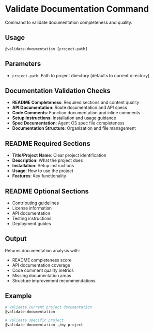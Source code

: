 # Validate Documentation Command

Command to validate documentation completeness and quality.

## Usage
`@validate-documentation [project-path]`

## Parameters
- `project-path`: Path to project directory (defaults to current directory)

## Documentation Validation Checks
- **README Completeness**: Required sections and content quality
- **API Documentation**: Route documentation and API specs
- **Code Comments**: Function documentation and inline comments
- **Setup Instructions**: Installation and usage guidance
- **Spec Documentation**: Agent OS spec file completeness
- **Documentation Structure**: Organization and file management

## README Required Sections
- **Title/Project Name**: Clear project identification
- **Description**: What the project does
- **Installation**: Setup instructions
- **Usage**: How to use the project
- **Features**: Key functionality

## README Optional Sections
- Contributing guidelines
- License information
- API documentation
- Testing instructions
- Deployment guides

## Output
Returns documentation analysis with:
- README completeness score
- API documentation coverage
- Code comment quality metrics
- Missing documentation areas
- Structure improvement recommendations

## Example
```bash
# Validate current project documentation
@validate-documentation

# Validate specific project
@validate-documentation ./my-project
```
